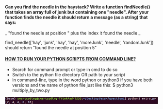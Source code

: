 #### Can you find the needle in the haystack? Write a function findNeedle() that takes an array full of junk but containing one "needle". After your function finds the needle it should return a message (as a string) that says:

_ "found the needle at position " plus the index it found the needle _

find_needle(['hay', 'junk', 'hay', 'hay', 'moreJunk', 'needle', 'randomJunk'])
should return "found the needle at position 5"

#### [HOW TO RUN YOUR PYTHON SCRIPTS FROM COMMAND LINE?](https://docs.python.org/3/faq/windows.html)
* Search for command prompt or type in cmd to do so
* Switch to the python file directory OR path to your script
* In command-line, type in the word python or python3 if you have both versions and the name of python file just like this: $ python3 multiply_by_two.py

![Run Python Script](https://github.com/MishiCodes/Python/blob/master/1.%20Python%20Lists/Images/Screenshot%20from%202019-12-05%2004-57-09.png)
